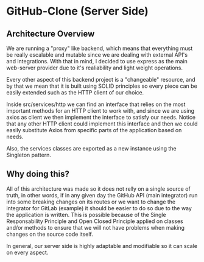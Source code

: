 # GitHub-Clone (Server Side)

## Architecture Overview

We are running a "proxy" like backend, which means that everything must be really escalable and mutable since we are dealing with external API's and integrations. With that in mind, I decided to use express as the main web-server provider due to it's realiability and light weight operations.

Every other aspect of this backend project is a "changeable" resource, and by that we mean that it is built using SOLID principles so every piece can be easily extended such as the HTTP client of our choice.

Inside src/services/http we can find an interface that relies on the most important methods for an HTTP client to work with, and since we are using axios as client we then implement the interface to satisfy our needs. Notice that any other HTTP client could implement this interface and then we could easily substitute Axios from specific parts of the application based on needs.

Also, the services classes are exported as a new instance using the Singleton pattern.

## Why doing this?

All of this architecture was made so it does not relly on a single source of truth, in other words, if in any given day the GitHub API (main integrator) run into some breaking changes on its routes or we want to change the integrator for GitLab (example) it should be easier to do so due to the way the application is written. This is possible because of the Single Responsability Principle and Open Closed Principle applied on classes and/or methods to ensure that we will not have problems when making changes on the source code itself.

In general, our server side is highly adaptable and modifiable so it can scale on every aspect.